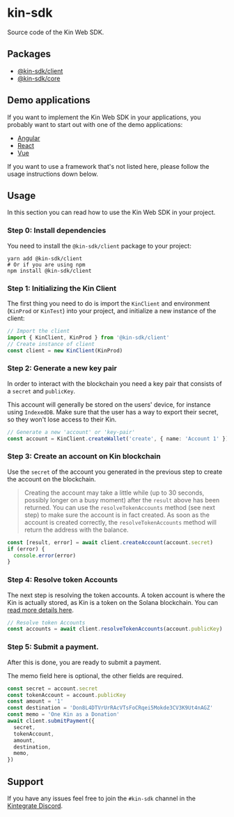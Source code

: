 # kin-sdk

Source code of the Kin Web SDK.

## Packages

- [@kin-sdk/client](packages/client/README.md)
- [@kin-sdk/core](packages/core/README.md)

## Demo applications

If you want to implement the Kin Web SDK in your applications, you probably want to start out with one of the demo applications:

- [Angular](https://github.com/kin-sdk/kin-sdk-demo-angular)
- [React](https://github.com/kin-sdk/kin-sdk-demo-react)
- [Vue](https://github.com/kin-sdk/kin-sdk-demo-vue)

If you want to use a framework that's not listed here, please follow the usage instructions down below.

## Usage

In this section you can read how to use the Kin Web SDK in your project.

### Step 0: Install dependencies

You need to install the `@kin-sdk/client` package to your project:

```shell
yarn add @kin-sdk/client
# Or if you are using npm
npm install @kin-sdk/client
```

### Step 1: Initializing the Kin Client

The first thing you need to do is import the `KinClient` and environment (`KinProd` or `KinTest`) into your project, and initialize a new instance of the client:

```typescript
// Import the client
import { KinClient, KinProd } from '@kin-sdk/client'
// Create instance of client
const client = new KinClient(KinProd)
```

### Step 2: Generate a new key pair

In order to interact with the blockchain you need a key pair that consists of a `secret` and `publicKey`.

This account will generally be stored on the users' device, for instance using `IndexedDB`. Make sure that the user has a way to export their secret, so they won't lose access to their Kin.

```typescript
// Generate a new 'account' or 'key-pair'
const account = KinClient.createWallet('create', { name: 'Account 1' })
```

### Step 3: Create an account on Kin blockchain

Use the `secret` of the account you generated in the previous step to create the account on the blockchain.

> Creating the account may take a little while (up to 30 seconds, possibly longer on a busy moment) after the `result` above has been returned. You can use the `resolveTokenAccounts` method (see next step) to make sure the account is in fact created. As soon as the account is created correctly, the `resolveTokenAccounts` method will return the address with the balance.

```typescript
const [result, error] = await client.createAccount(account.secret)
if (error) {
  console.error(error)
}
```

### Step 4: Resolve token Accounts

The next step is resolving the token accounts. A token account is where the Kin is actually stored, as Kin is a token on the Solana blockchain. You can [read more details here](https://docs.kin.org/solana#token-accounts).

```typescript
// Resolve token Accounts
const accounts = await client.resolveTokenAccounts(account.publicKey)
```

### Step 5: Submit a payment.

After this is done, you are ready to submit a payment.

The memo field here is optional, the other fields are required.

```typescript
const secret = account.secret
const tokenAccount = account.publicKey
const amount = '1'
const destination = 'Don8L4DTVrUrRAcVTsFoCRqei5Mokde3CV3K9Ut4nAGZ'
const memo = 'One Kin as a Donation'
await client.submitPayment({
  secret,
  tokenAccount,
  amount,
  destination,
  memo,
})
```

## Support

If you have any issues feel free to join the `#kin-sdk` channel in the [Kintegrate Discord](https://discord.gg/UTHWjKccCJ).
